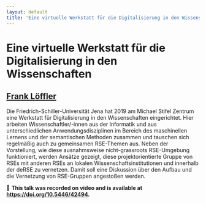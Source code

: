 ```yaml
---
layout: default
title: 'Eine virtuelle Werkstatt für die Digitalisierung in den Wissenschaften'
---
```


# Eine virtuelle Werkstatt für die Digitalisierung in den Wissenschaften

## [Frank Löffler](../../speaker/HNP3LQ/)

Die Friedrich-Schiller-Universität Jena hat 2019 am Michael Stifel Zentrum eine Werkstatt für Digitalisierung in den Wissenschaften eingerichtet. Hier arbeiten Wissenschaftler/-innen aus der Informatik und aus unterschiedlichen Anwendungsdisziplinen im Bereich des maschinellen Lernens und der semantischen Methoden zusammen und tauschen sich regelmäßig auch zu gemeinsamen RSE-Themen aus.  Neben der Vorstellung, wie diese ausnahmsweise nicht-grassroots RSE-Umgebung funktioniert, werden Ansätze gezeigt, diese projektorientierte Gruppe von RSEs mit anderen RSEs an lokalen Wissenschaftsinstitutionen und innerhalb der deRSE zu vernetzen. Damit soll eine Diskussion über den Aufbau und die Vernetzung von RSE-Gruppen angestoßen werden.

🎥 **This talk was recorded on video and is available at <https://doi.org/10.5446/42494>.**